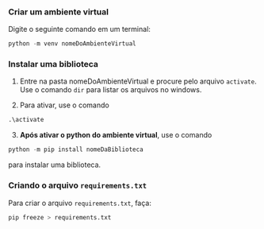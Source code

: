 ### Criar um ambiente virtual

Digite o seguinte comando em um terminal:

```python
python -m venv nomeDoAmbienteVirtual
```

### Instalar uma biblioteca

1. Entre na pasta nomeDoAmbienteVirtual e procure pelo arquivo `activate`. Use o comando `dir` para listar os arquivos no windows.

2. Para ativar, use o comando 
```cmd
.\activate
``` 

3. **Após ativar o python do ambiente virtual**, use o comando 
```python
python -m pip install nomeDaBiblioteca
```
para instalar uma biblioteca.

### Criando o arquivo `requirements.txt`

Para criar o arquivo `requirements.txt`, faça:
```python
pip freeze > requirements.txt
```
